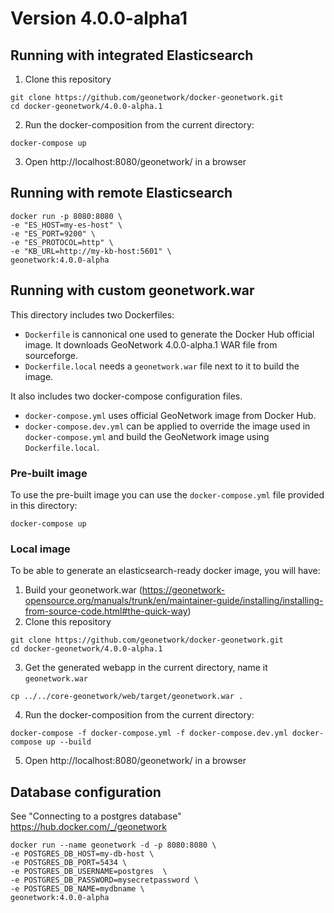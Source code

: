 # Version 4.0.0-alpha1

## Running with integrated Elasticsearch

1. Clone this repository

```shell
git clone https://github.com/geonetwork/docker-geonetwork.git
cd docker-geonetwork/4.0.0-alpha.1
```

2. Run the docker-composition from the current directory:

```shell
docker-compose up
```

3. Open http://localhost:8080/geonetwork/ in a browser



## Running with remote Elasticsearch


```shell
docker run -p 8080:8080 \
-e "ES_HOST=my-es-host" \
-e "ES_PORT=9200" \
-e "ES_PROTOCOL=http" \
-e "KB_URL=http://my-kb-host:5601" \
geonetwork:4.0.0-alpha
```


## Running with custom geonetwork.war


This directory includes two Dockerfiles:
* `Dockerfile` is cannonical one used to generate the Docker Hub official 
image. It downloads GeoNetwork 4.0.0-alpha.1 WAR file from sourceforge.  
* `Dockerfile.local` needs a `geonetwork.war` file next to it to build
the image.

It also includes two docker-compose configuration files.
* `docker-compose.yml` uses official GeoNetwork image from Docker Hub.
* `docker-compose.dev.yml` can be applied to override the image used in 
`docker-compose.yml` and build the GeoNetwork image using `Dockerfile.local`.


### Pre-built image

To use the pre-built image you can use the `docker-compose.yml` file provided 
in this directory:

```shell
docker-compose up 
```

### Local image

To be able to generate an elasticsearch-ready docker image, you will have:

1. Build your geonetwork.war (https://geonetwork-opensource.org/manuals/trunk/en/maintainer-guide/installing/installing-from-source-code.html#the-quick-way)
2. Clone this repository

```shell
git clone https://github.com/geonetwork/docker-geonetwork.git
cd docker-geonetwork/4.0.0-alpha.1
```

3. Get the generated webapp in the current directory, name it `geonetwork.war`

```shell
cp ../../core-geonetwork/web/target/geonetwork.war .
```

4. Run the docker-composition from the current directory:

```shell
docker-compose -f docker-compose.yml -f docker-compose.dev.yml docker-compose up --build
```

5. Open http://localhost:8080/geonetwork/ in a browser

## Database configuration

See "Connecting to a postgres database" https://hub.docker.com/_/geonetwork


```shell
docker run --name geonetwork -d -p 8080:8080 \
-e POSTGRES_DB_HOST=my-db-host \
-e POSTGRES_DB_PORT=5434 \
-e POSTGRES_DB_USERNAME=postgres  \
-e POSTGRES_DB_PASSWORD=mysecretpassword \
-e POSTGRES_DB_NAME=mydbname \
geonetwork:4.0.0-alpha
```